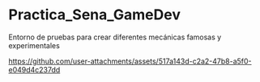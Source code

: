# Practica_Sena_GameDev
Entorno de pruebas para crear diferentes mecánicas famosas y experimentales


https://github.com/user-attachments/assets/517a143d-c2a2-47b8-a5f0-e049d4c237dd

